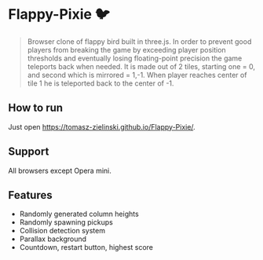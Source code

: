 # Flappy-Pixie 🐦
>Browser clone of flappy bird built in three.js. In order to prevent good players from breaking the game by exceeding player position thresholds and eventually losing floating-point precision the game teleports back when needed. It is made out of 2 tiles, starting one = 0, and second which is mirrored = 1,-1. When player reaches center of tile 1 he is teleported back to the center of -1.
## How to run
Just open https://tomasz-zielinski.github.io/Flappy-Pixie/.
## Support
All browsers except Opera mini.
## Features
 - Randomly generated column heights
 - Randomly spawning pickups
 - Collision detection system
 - Parallax background
 - Countdown, restart button, highest score